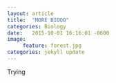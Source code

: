 ```yaml
---
layout: article
title:  "MORE BIOOO"
categories: Biology
date:   2015-10-01 16:16:01 -0600
image:
     feature: forest.jpg
categories: jekyll update
---
```

Trying 
